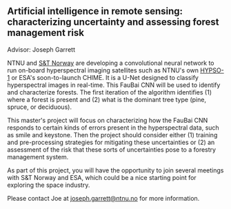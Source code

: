 Artificial intelligence in remote sensing: characterizing uncertainty and assessing forest management risk 
--
Advisor: Joseph Garrett

NTNU and [S&T Norway](https://stcorp.no/) are developing a convolutional neural network to run on-board hyperspectral imaging satellites such as NTNU's own [HYPSO-1](https://www.ntnu.edu/web/smallsat/ntnu-smallsat-lab) or ESA's soon-to-launch CHIME. It is a U-Net designed to classify hyperspectral images in real-time. This FauBai CNN will be used to identify and characterize forests. The first iteration of the algorithm identifies (1) where a forest is present and (2) what is the dominant tree type (pine, spruce, or deciduous). 

This master's project will focus on characterizing how the FauBai CNN responds to certain kinds of errors present in the hyperspectral data, such as smile and keystone. Then the project should consider either (1) training and pre-processing strategies for mitigating these uncertainties or (2) an assessment of the risk that these sorts of uncertainties pose to a forestry management system.  

As part of this project, you will have the opportunity to join several meetings with S&T Norway and ESA, which could be a nice starting point for exploring the space industry. 

Please contact Joe at joseph.garrett@ntnu.no for more information. 
